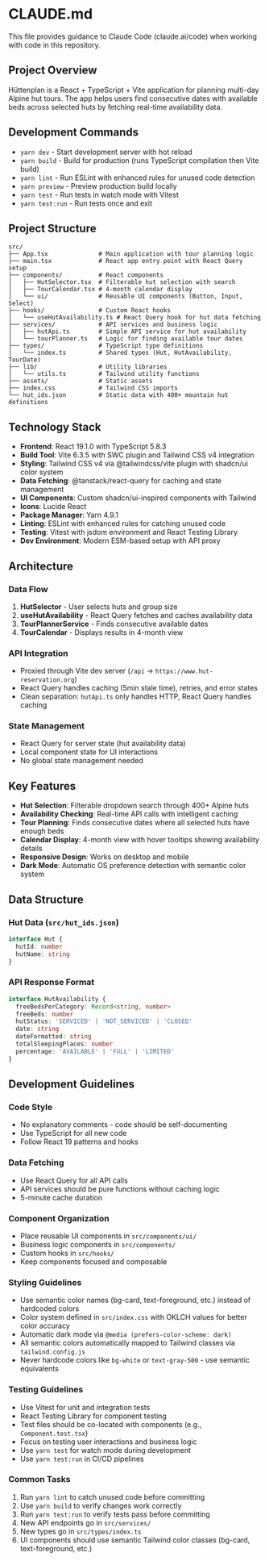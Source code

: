 # CLAUDE.md

This file provides guidance to Claude Code (claude.ai/code) when working with code in this repository.

## Project Overview

Hüttenplan is a React + TypeScript + Vite application for planning multi-day Alpine hut tours. The app helps users find consecutive dates with available beds across selected huts by fetching real-time availability data.

## Development Commands

- `yarn dev` - Start development server with hot reload
- `yarn build` - Build for production (runs TypeScript compilation then Vite build)
- `yarn lint` - Run ESLint with enhanced rules for unused code detection
- `yarn preview` - Preview production build locally
- `yarn test` - Run tests in watch mode with Vitest
- `yarn test:run` - Run tests once and exit

## Project Structure

```
src/
├── App.tsx              # Main application with tour planning logic
├── main.tsx             # React app entry point with React Query setup
├── components/          # React components
│   ├── HutSelector.tsx  # Filterable hut selection with search
│   ├── TourCalendar.tsx # 4-month calendar display
│   └── ui/              # Reusable UI components (Button, Input, Select)
├── hooks/               # Custom React hooks
│   └── useHutAvailability.ts # React Query hook for hut data fetching
├── services/            # API services and business logic
│   ├── hutApi.ts        # Simple API service for hut availability
│   └── tourPlanner.ts   # Logic for finding available tour dates
├── types/               # TypeScript type definitions
│   └── index.ts         # Shared types (Hut, HutAvailability, TourDate)
├── lib/                 # Utility libraries
│   └── utils.ts         # Tailwind utility functions
├── assets/              # Static assets
├── index.css            # Tailwind CSS imports
└── hut_ids.json         # Static data with 400+ mountain hut definitions
```

## Technology Stack

- **Frontend**: React 19.1.0 with TypeScript 5.8.3
- **Build Tool**: Vite 6.3.5 with SWC plugin and Tailwind CSS v4 integration
- **Styling**: Tailwind CSS v4 via @tailwindcss/vite plugin with shadcn/ui color system
- **Data Fetching**: @tanstack/react-query for caching and state management
- **UI Components**: Custom shadcn/ui-inspired components with Tailwind
- **Icons**: Lucide React
- **Package Manager**: Yarn 4.9.1
- **Linting**: ESLint with enhanced rules for catching unused code
- **Testing**: Vitest with jsdom environment and React Testing Library
- **Dev Environment**: Modern ESM-based setup with API proxy

## Architecture

### Data Flow
1. **HutSelector** - User selects huts and group size
2. **useHutAvailability** - React Query fetches and caches availability data
3. **TourPlannerService** - Finds consecutive available dates
4. **TourCalendar** - Displays results in 4-month view

### API Integration
- Proxied through Vite dev server (`/api` → `https://www.hut-reservation.org`)
- React Query handles caching (5min stale time), retries, and error states
- Clean separation: `hutApi.ts` only handles HTTP, React Query handles caching

### State Management
- React Query for server state (hut availability data)
- Local component state for UI interactions
- No global state management needed

## Key Features

- **Hut Selection**: Filterable dropdown search through 400+ Alpine huts
- **Availability Checking**: Real-time API calls with intelligent caching
- **Tour Planning**: Finds consecutive dates where all selected huts have enough beds
- **Calendar Display**: 4-month view with hover tooltips showing availability details
- **Responsive Design**: Works on desktop and mobile
- **Dark Mode**: Automatic OS preference detection with semantic color system

## Data Structure

### Hut Data (`src/hut_ids.json`)
```typescript
interface Hut {
  hutId: number
  hutName: string
}
```

### API Response Format
```typescript
interface HutAvailability {
  freeBedsPerCategory: Record<string, number>
  freeBeds: number
  hutStatus: 'SERVICED' | 'NOT_SERVICED' | 'CLOSED'
  date: string
  dateFormatted: string
  totalSleepingPlaces: number
  percentage: 'AVAILABLE' | 'FULL' | 'LIMITED'
}
```

## Development Guidelines

### Code Style
- No explanatory comments - code should be self-documenting
- Use TypeScript for all new code
- Follow React 19 patterns and hooks

### Data Fetching
- Use React Query for all API calls
- API services should be pure functions without caching logic
- 5-minute cache duration

### Component Organization
- Place reusable UI components in `src/components/ui/`
- Business logic components in `src/components/`
- Custom hooks in `src/hooks/`
- Keep components focused and composable

### Styling Guidelines
- Use semantic color names (bg-card, text-foreground, etc.) instead of hardcoded colors
- Color system defined in `src/index.css` with OKLCH values for better color accuracy
- Automatic dark mode via `@media (prefers-color-scheme: dark)`
- All semantic colors automatically mapped to Tailwind classes via `tailwind.config.js`
- Never hardcode colors like `bg-white` or `text-gray-500` - use semantic equivalents

### Testing Guidelines
- Use Vitest for unit and integration tests
- React Testing Library for component testing
- Test files should be co-located with components (e.g., `Component.test.tsx`)
- Focus on testing user interactions and business logic
- Use `yarn test` for watch mode during development
- Use `yarn test:run` in CI/CD pipelines

### Common Tasks
1. Run `yarn lint` to catch unused code before committing
2. Use `yarn build` to verify changes work correctly
3. Run `yarn test:run` to verify tests pass before committing
4. New API endpoints go in `src/services/`
5. New types go in `src/types/index.ts`
6. UI components should use semantic Tailwind color classes (bg-card, text-foreground, etc.)